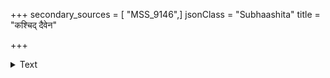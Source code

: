 +++
secondary_sources = [ "MSS_9146",]
jsonClass = "Subhaashita"
title = "कश्चिद् दैवेन"

+++

<details><summary>Text</summary>

कश्चिद् दैवेन सौमित्रै योद्धुमुत्सहते सह।  
यस्येह विग्रहोपायो न कथंचन विद्यते॥
</details>
